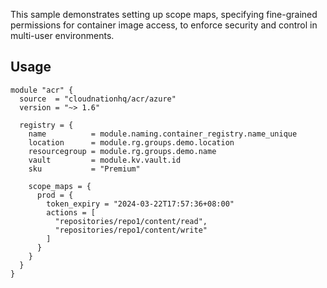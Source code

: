 This sample demonstrates setting up scope maps, specifying fine-grained permissions for container image access, to enforce security and control in multi-user environments.

## Usage

```hcl
module "acr" {
  source  = "cloudnationhq/acr/azure"
  version = "~> 1.6"

  registry = {
    name          = module.naming.container_registry.name_unique
    location      = module.rg.groups.demo.location
    resourcegroup = module.rg.groups.demo.name
    vault         = module.kv.vault.id
    sku           = "Premium"

    scope_maps = {
      prod = {
        token_expiry = "2024-03-22T17:57:36+08:00"
        actions = [
          "repositories/repo1/content/read",
          "repositories/repo1/content/write"
        ]
      }
    }
  }
}
````
